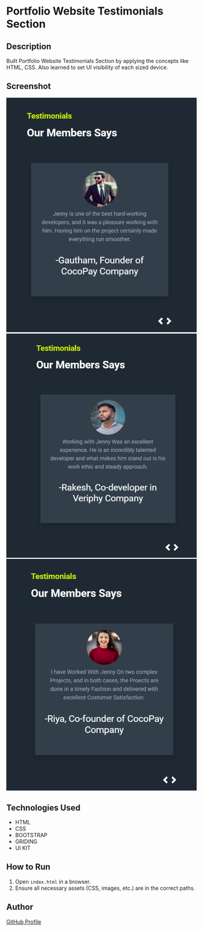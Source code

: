 # Portfolio Website Testimonials Section


## Description
Built Portfolio Website Testimonials Section by applying the concepts like HTML, CSS. Also learned to set UI visibility of each sized device.

## Screenshot
![Project Screenshot](screenshot.png) 
![Project Screenshot](screenshot2.png)
![Project Screenshot](screenshot3.png)

## Technologies Used
- HTML
- CSS
- BOOTSTRAP
- GRIDING
- UI KIT


## How to Run
1. Open `index.html` in a browser.
2. Ensure all necessary assets (CSS, images, etc.) are in the correct paths.

## Author
[GitHub Profile](https://github.com/TRINITY2498)